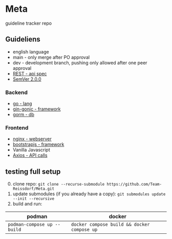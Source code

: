 # Meta
guideline tracker repo

## Guideliens
- english language
- main - only merge after PO approval
- dev - development branch, pushing only allowed after one peer approval 
- [REST - api spec](https://restfulapi.net/)
- [SemVer 2.0.0](https://semver.org/)

### Backend
- [go - lang](https://go.dev/)
- [gin-gonic - framework](https://gin-gonic.com/)
- [gorm - db](https://gorm.io/)

### Frontend
- [nginx - webserver](https://nginx.org/en/)
- [bootstrapjs - framework]([https://vuejs.org/](https://getbootstrap.com/))
- Vanilla Javascript
- [Axios - API calls](https://axios-http.com/docs/intro)

## testing full setup

0. clone repo: `git clone --recurse-submodule https://github.com/Team-Reissdorf/Meta.git`
1. update submodules (if you already have a copy): `git submodules update --init --recursive`
2. build and run:

| podman                       | docker                                         |
|------------------------------|------------------------------------------------|
|  `podman-compose up --build` |  `docker compose build && docker compose up` |
